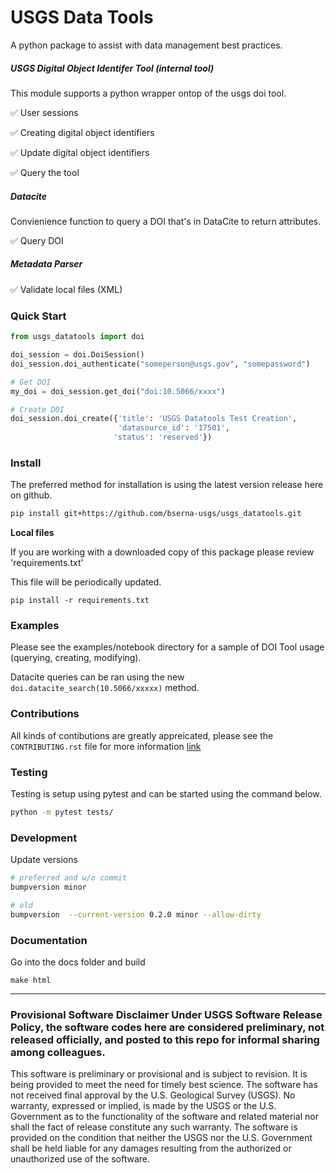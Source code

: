 # USGS Data Tools

A python package to assist with data management best practices.

##### USGS Digital Object Identifer Tool (internal tool)

This module supports a python wrapper ontop of the usgs doi tool. 

✅ User sessions

✅ Creating digital object identifiers

✅ Update digital object identifiers

✅ Query the tool

##### Datacite 

Convienience function to query a DOI that's in DataCite to return attributes.

✅ Query DOI 

##### Metadata Parser 

✅ Validate local files (XML)

### Quick Start

```python
from usgs_datatools import doi

doi_session = doi.DoiSession()
doi_session.doi_authenticate("someperson@usgs.gov", "somepassword")

# Get DOI
my_doi = doi_session.get_doi("doi:10.5066/xxxx")

# Create DOI
doi_session.doi_create({'title': 'USGS Datatools Test Creation',
                        'datasource_id': '17501', 
            		   'status': 'reserved'})
```

### Install 

The preferred method for installation is using the latest version release here on github.

```sh
pip install git+https://github.com/bserna-usgs/usgs_datatools.git
```

__Local files__

If you are working with a downloaded copy of this package please review 'requirements.txt'

This file will be periodically updated.

```
pip install -r requirements.txt
```

### Examples

Please see the examples/notebook directory for a sample of DOI Tool usage (querying, creating, modifying).

Datacite queries can be ran using the new ```doi.datacite_search(10.5066/xxxxx)``` method.

### Contributions

All kinds of contibutions are greatly appreicated, please see the ```CONTRIBUTING.rst``` file for more information [link](https://github.com/bserna-usgs/usgs_datatools/blob/master/CONTRIBUTING.rst)


### Testing

Testing is setup using pytest and can be started using the command below.

```sh
python -m pytest tests/
```

### Development

Update versions

```sh
# preferred and w/o commit 
bumpversion minor

# old
bumpversion  --current-version 0.2.0 minor --allow-dirty
```

### Documentation

Go into the docs folder and build

```
make html
```

<hr>

### Provisional Software Disclaimer Under USGS Software Release Policy, the software codes here are considered preliminary, not released officially, and posted to this repo for informal sharing among colleagues.

This software is preliminary or provisional and is subject to revision. It is being provided to meet the need for timely best science. The software has not received final approval by the U.S. Geological Survey (USGS). No warranty, expressed or implied, is made by the USGS or the U.S. Government as to the functionality of the software and related material nor shall the fact of release constitute any such warranty. The software is provided on the condition that neither the USGS nor the U.S. Government shall be held liable for any damages resulting from the authorized or unauthorized use of the software.
